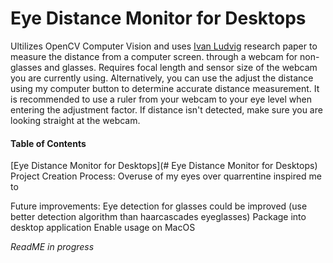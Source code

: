 # Eye Distance Monitor for Desktops
Ultilizes OpenCV Computer Vision and uses [Ivan Ludvig](https://ivanludvig.github.io/blog/2019/07/20/calculating-screen-to-face-distance-android
) research paper to measure the distance from a computer screen. through a webcam for non-glasses and glasses. Requires focal length and sensor size of the webcam you are currently using. Alternatively, you can use the adjust the distance using my computer button to determine accurate distance measurement. It is recommended to use a ruler from your webcam to your eye level when entering the adjustment factor. If distance isn't detected, make sure you are looking straight at the webcam. 

#### Table of Contents
[Eye Distance Monitor for Desktops](# Eye Distance Monitor for Desktops)
Project Creation Process:
Overuse of my eyes over quarrentine inspired me to 

Future improvements:
Eye detection for glasses could be improved (use better detection algorithm than haarcascades eyeglasses) 
Package into desktop application
Enable usage on MacOS 

*ReadME in progress* 

